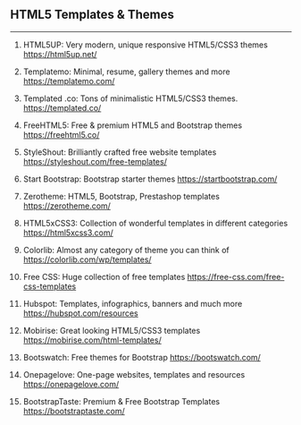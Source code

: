 ## HTML5 Templates & Themes

***

1. HTML5UP: Very modern, unique responsive HTML5/CSS3 themes
https://html5up.net/

2. Templatemo: Minimal, resume, gallery themes and more
https://templatemo.com/

3. Templated .co: Tons of minimalistic HTML5/CSS3 themes.
https://templated.co/

4. FreeHTML5: Free & premium HTML5 and Bootstrap themes
https://freehtml5.co/

5. StyleShout: Brilliantly crafted free website templates
https://styleshout.com/free-templates/

6. Start Bootstrap: Bootstrap starter themes
https://startbootstrap.com/

7. Zerotheme: HTML5, Bootstrap, Prestashop templates
https://zerotheme.com/

8. HTML5xCSS3: Collection of wonderful templates in different categories
https://html5xcss3.com/

9. Colorlib: Almost any category of theme you can think of
https://colorlib.com/wp/templates/

10. Free CSS: Huge collection of free templates
https://free-css.com/free-css-templates

11. Hubspot: Templates, infographics, banners and much more
https://hubspot.com/resources

12. Mobirise: Great looking HTML5/CSS3 templates
https://mobirise.com/html-templates/

13. Bootswatch: Free themes for Bootstrap
https://bootswatch.com/

14. Onepagelove: One-page websites, templates and resources
https://onepagelove.com/

15. BootstrapTaste: Premium & Free Bootstrap Templates
https://bootstraptaste.com/